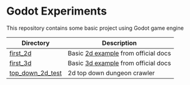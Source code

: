 # Godot Experiments
This repository contains some basic project using Godot game engine

Directory | Description
--- | ---
[first_2d](./first_2d) | Basic [2d example](https://docs.godotengine.org/en/stable/getting_started/first_2d_game/index.html) from official docs
[first_3d](./first_3d) | Basic [3d example](https://docs.godotengine.org/en/stable/getting_started/first_3d_game/index.html#) from official docs
[top_down_2d_test](./top_down_2d_test) | 2d top down dungeon crawler
